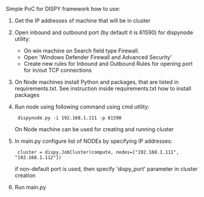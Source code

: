 Simple PoC for DISPY framework
how to use:

1. Get the IP addresses of machine that will be in cluster
2. Open inbound and outbound port (by default it is 61590) for dispynode utility:
     - On win machine on Search field type Firewall.
     - Open 'Windows Defender Firewall and Advanced Security'
     - Create new rules for Inbound and Outbound Rules for opening port for in/out TCP connections
3. On Node machines install Python and packages, that are listed in requirements.txt. 
   See instruction inside requirements.txt how to install packages 
4. Run node using following command using cmd utility:
       
        dispynode.py -i 192.168.1.111 -p 61590
       
    On Node machine can be used for creating and running cluster
5. In main.py configure list of NODEs by specifying IP addresses:

        cluster = dispy.JobCluster(compute, nodes=["192.168.1.111", "192.168.1.112"])

    if non-default port is used, then specify 'dispy_port' parameter in cluster creation
6. Run main.py